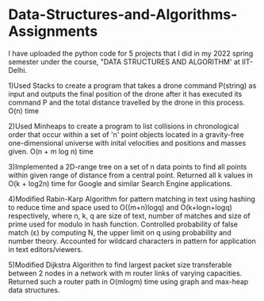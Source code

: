 # Data-Structures-and-Algorithms-Assignments
I have uploaded the python code for 5 projects that I did in my 2022 spring semester under the course, "DATA STRUCTURES AND ALGORITHM' at IIT-Delhi.

1)Used Stacks to create a program that takes a drone command P(string) as input and outputs the final position of the drone after it has executed its command P and the total distance travelled by the drone in this process. O(n) time

2)Used Minheaps to create a program to list collisions in chronological order that occur within a set of 'n' point objects located in a gravity-free one-dimensional universe with inital velocities and positions and masses given. O(n + m log n) time

3)Implemented a 2D-range tree on a set of n data points to find all points within given range of distance from a central point. Returned all k values in O(k + log2n) time for Google and similar Search Engine applications.

4)Modified Rabin-Karp Algorithm for pattern matching in text using hashing to reduce time and space used to O((m+n)logq) and O(k+logn+logq) respectively, where n, k, q are size of text, number of matches and size of prime used for modulo in hash function. Controlled probability of false match (ε) by computing N, the upper limit on q using probability and number theory. Accounted for wildcard characters in pattern for application in text editors/viewers.

5)Modified Dijkstra Algorithm to find largest packet size transferable between 2 nodes in a network with m router links of varying capacities. Returned such a router path in O(mlogm) time using graph and max-heap data structures.
